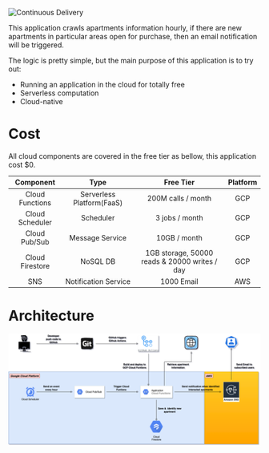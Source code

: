 ![Continuous Delivery](https://github.com/hyrepo/apartment-registration-alert/actions/workflows/cd.yml/badge.svg)

This application crawls apartments information hourly, if there are new apartments in particular areas open for purchase, then an email notification will be triggered.

The logic is pretty simple, but the main purpose of this application is to try out:
- Running an application in the cloud for totally free
- Serverless computation
- Cloud-native

# Cost

All cloud components are covered in the free tier as bellow, this application cost $0.

|Component|Type|Free Tier|Platform|
|:---:|:---:|:---:|:---:|
|Cloud Functions|Serverless Platform(FaaS)|200M calls / month| GCP
|Cloud Scheduler|Scheduler|3 jobs / month| GCP
|Cloud Pub/Sub|Message Service|10GB / month| GCP
|Cloud Firestore|NoSQL DB|1GB storage, 50000 reads & 20000 writes / day| GCP
|SNS|Notification Service|1000 Email| AWS

# Architecture

![Architecture](https://github.com/hyrepo/apartment-registration-alert/blob/master/doc/architecture.png)
